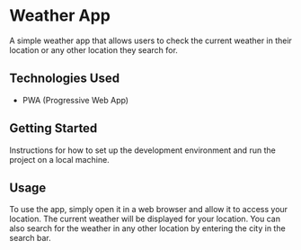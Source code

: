 # Weather App

A simple weather app that allows users to check the current weather in their location or any other location they search for.

## Technologies Used

- PWA (Progressive Web App)

## Getting Started

Instructions for how to set up the development environment and run the project on a local machine.

## Usage

To use the app, simply open it in a web browser and allow it to access your location. The current weather will be displayed for your location. You can also search for the weather in any other location by entering the city in the search bar.

